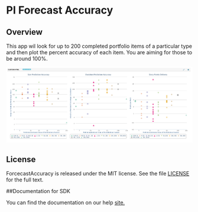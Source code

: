 PI Forecast Accuracy
=========================

## Overview

This app wil look for up to 200 completed portfolio items of a particular type and then plot the percent accuracy of each item. You are aiming for those to be around 100%.

![alt text](https://github.com/nikantonelli/ForecastAccuracy/blob/master/Images/Untitled.png)

## License

ForcecastAccuracy is released under the MIT license.  See the file [LICENSE](./LICENSE) for the full text.

##Documentation for SDK

You can find the documentation on our help [site.](https://help.rallydev.com/apps/2.1/doc/)
